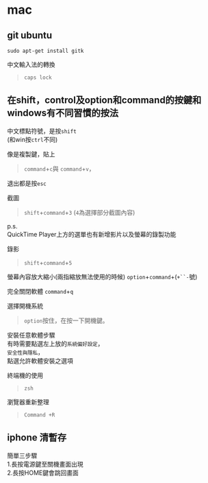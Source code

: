 # mac
## git ubuntu
~~~
sudo apt-get install gitk
~~~

中文輸入法的轉換
> `caps lock`

## 在shift，control及option和command的按鍵和windows有不同習慣的按法
中文標點符號，是按`shift`<br>
(和win按`ctrl`不同)

像是複製鍵，貼上
> `command`+`c`與 `command`+`v`，

退出都是按`esc`

截圖
> `shift`+`command`+`3` (`4`為選擇部分截圖內容)

p.s.<br>
QuickTime Player上方的選單也有新增影片以及螢幕的錄製功能

錄影
> `shift`+`command`+`5`

螢幕內容放大縮小(兩指縮放無法使用的時候)
`option`+`command`+(`+``-`號)

完全關閉軟體
`command`+`q`

選擇開機系統
> `option`按住，在按一下開機鍵。

安裝任意軟體步驟<br>
有時需要點選左上放的`系統偏好設定`，<br>
`安全性與隱私`，<br>
點選允許軟體安裝之選項

終端機的使用
> `zsh`

瀏覽器重新整理
> `Command +R`

## iphone 清暫存
簡單三步驟<br>
1.長按電源鍵至關機畫面出現<br>
2.長按HOME鍵會跳回畫面
